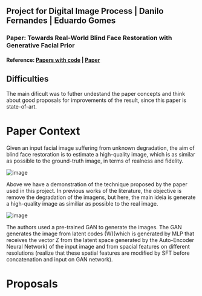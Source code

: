 ## Project for Digital Image Process | Danilo Fernandes | Eduardo Gomes

### Paper: Towards Real-World Blind Face Restoration with Generative Facial Prior
#### Reference: [Papers with code](https://paperswithcode.com/paper/towards-real-world-blind-face-restoration) | [Paper](https://arxiv.org/pdf/2101.04061v2.pdf)

## Difficulties

The main dificult was to futher undestand the paper concepts and think about good proposals for improvements of the result, since this paper is state-of-art.

# Paper Context

Given an input facial image suffering from unknown degradation, the aim of blind face restoration is to estimate a high-quality image, which is as similar as possible to the
ground-truth image, in terms of realness and fidelity.

![image](https://user-images.githubusercontent.com/26190178/133350542-3a8aad40-c1fa-497a-b277-11f3a2a761b1.png)

Above we have a demonstration of the technique proposed by the paper used in this project. In previous works of the literature, the objective is remove the degradation of the imagens, but here, the main ideia is generate a high-quality image as similiar as possible to the real image.

![image](https://user-images.githubusercontent.com/26190178/133350831-71e467c3-70bd-42f2-84d1-2a24d9833475.png)

The authors used a pre-trained GAN to generate the images. The GAN generates the image from latent codes (W)(which is generated by MLP that receives the vector Z from the latent space generated by the Auto-Encoder Neural Network) of the input image and from spacial features on different resolutions (realize that these spatial features are modified by SFT before concatenation and input on GAN network).

# Proposals
